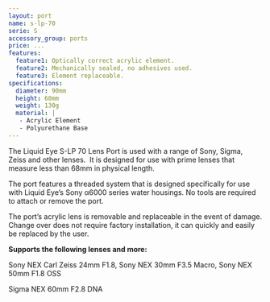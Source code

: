```yaml
---
layout: port
name: s-lp-70
serie: S
accessory_group: ports
price: ...
features:
  feature1: Optically correct acrylic element.
  feature2: Mechanically sealed, no adhesives used.
  feature3: Element replaceable.
specifications:
  diameter: 90mm
  height: 60mm
  weight: 130g
  material: |
   - Acrylic Element
   - Polyurethane Base
---
```

The Liquid Eye S-LP 70 Lens Port is used with a range of Sony, Sigma, Zeiss and other lenses.  It is designed for use with prime lenses that measure less than 68mm in physical length.

The port features a threaded system that is designed specifically for use with Liquid Eye’s Sony α6000 series water housings. No tools are required to attach or remove the port.

The port’s acrylic lens is removable and replaceable in the event of damage. Change over does not require factory installation, it can quickly and easily be replaced by the user. 

**Supports the following lenses and more:**

Sony NEX Carl Zeiss 24mm F1.8, Sony NEX 30mm F3.5 Macro, Sony NEX 50mm F1.8 OSS

Sigma NEX 60mm F2.8 DNA
